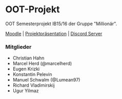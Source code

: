 # OOT-Projekt

OOT Semesterprojekt IB15/16 der Gruppe "Millionär".

[Moodle](http://moodle.hs-mannheim.de/course/view.php?id=1877) | [Projektpräsentation](http://moodle.hs-mannheim.de/pluginfile.php/96700/mod_resource/content/1/OOT16SS-19_Projekt.pdf) | [Discord Server](https://discord.gg/010Xc0hhuLOPI1h8u)

### Mitglieder

- Christian Hahn
- Marcel Herd (@marcelherd)
- Eugen Krizki
- Konstantin Pelevin
- Manuel Schwalm (@Lumean97)
- Richard Vladimirskij
- Ugur Yilmaz
